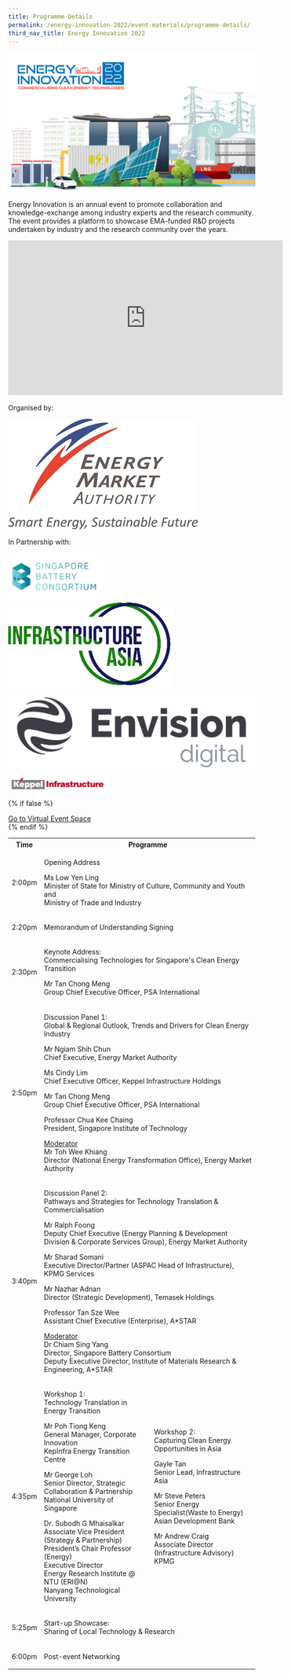 ```yaml
---
title: Programme Details
permalink: /energy-innovation-2022/event-materials/programme-details/
third_nav_title: Energy Innovation 2022
---
```

![Energy Innovation 2022](/images/ei2022-banner-concept.png)

Energy Innovation is an annual event to promote collaboration and knowledge-exchange among industry experts and the research community. The event provides a platform to showcase EMA-funded R&D projects undertaken by industry and the research community over the years.

<div style="text-align: center;"><iframe width="560" height="315" src="https://www.youtube.com/embed/MJUnJbZHXo8" title="YouTube video player" frameborder="0" allow="accelerometer; aoplay; clipboard-write; encrypted-media; gyroscope; picture-in-picture" allowfullscreen></iframe></div>

<div class="organiser-logos-container">
    <div class="organiser-wrapper">
        <p>Organised by:</p>
        <div class="logo-wrapper ema-logo">
            <img src="/images/ema-logo-resize.jpg" alt="Energy Market Authority Logo"/>
        </div>
    </div>
    <div class="partners-wrapper">
        <p>In Partnership with:</p>
        <div class="partner-logos-container">
            <div class="partner-logo-wrapper">
                <img src="/images/singapore-battery-consortium.png" alt="Singapore Battery Consortium"/>
            </div>
            <div class="partner-logo-wrapper">
                <img src="/images/infrastructure-asia.png" alt="Infrastructure Asia"/>
            </div>
            <div class="partner-logo-wrapper">
                <img src="/images/envision-digital.png" alt="Envision Digital"/>
            </div>
            <div class="partner-logo-wrapper">
                <img src="/images/keppel-infrastructure.png" alt="Keppel Infrastructure" style="max-width: 200px; height: auto;"/>
            </div>
        </div>
    </div>
</div>

{% if false %}
<div class="btn-register-container">
    <a href="/energy-innovation-2022/virtual-event/" class="bp-button is-secondary is-uppercase search-button">Go to Virtual Event Space<span class="sgds-icon sgds-icon-external"></span></a>
</div>
{% endif %}

<div class="program-tbl-container">
    <table>
        <tr>
            <th>Time</th>
            <th colspan="2">Programme</th>
        </tr>
        <tr>
            <td>2:00pm</td>
            <td colspan="2">
                <p class="programme-topic">Opening Address </p>
                <p>Ms Low Yen Ling<br>
                <span class="speaker-designation">Minister of State for Ministry of Culture, Community and Youth and<br>
                    Ministry of Trade and Industry</span></p>
            </td>
        </tr>
        <tr>
            <td>2:20pm</td>
            <td colspan="2">
                <p class="programme-topic">Memorandum of Understanding Signing</p>
            </td>
        </tr>
        <tr>
            <td>2:30pm</td>
            <td colspan="2">
                <p class="programme-topic">Keynote Address:<br>
                Commercialising Technologies for Singapore&apos;s Clean Energy Transition</p>
                <p>Mr Tan Chong Meng<br>
                <span class="speaker-designation">Group Chief Executive Officer, PSA International</span></p>
            </td>
        </tr>
        <tr>
            <td>2:50pm</td>
            <td colspan="2">
                <p class="programme-topic">Discussion Panel 1:<br>
                Global &amp; Regional Outlook, Trends and Drivers for Clean Energy Industry</p>
                <p>Mr Ngiam Shih Chun<br>
                <span class="speaker-designation">Chief Executive, Energy Market Authority</span></p>
                <p>Ms Cindy Lim<br>
                <span class="speaker-designation">Chief Executive Officer, Keppel Infrastructure Holdings</span></p>
                <p>Mr Tan Chong Meng<br>
                <span class="speaker-designation">Group Chief Executive Officer, PSA International</span></p>
                <p>Professor Chua Kee Chaing<br>
                <span class="speaker-designation">President, Singapore Institute of Technology</span></p>
                <p><u>Moderator</u><br>
                Mr Toh Wee Khiang<br>
                <span class="speaker-designation">Director (National Energy Transformation Office), Energy Market Authority</span></p>
            </td>
        </tr>
        <tr>
            <td>3:40pm</td>
            <td colspan="2">
                <p class="programme-topic">Discussion Panel 2:<br>
                Pathways and Strategies for Technology Translation &amp; Commercialisation</p>
                <p>Mr Ralph Foong<br>
                <span class="speaker-designation">Deputy Chief Executive (Energy Planning &amp; Development Division &amp; Corporate Services Group), Energy Market Authority</span></p>
                <p>Mr Sharad Somani<br>
                <span class="speaker-designation">Executive Director/Partner (ASPAC Head of Infrastructure), KPMG Services</span></p>
                <p>Mr Nazhar Adnan<br>
                <span class="speaker-designation">Director (Strategic Development), Temasek Holdings</span></p>
                <p>Professor Tan Sze Wee<br>
                <span class="speaker-designation">Assistant Chief Executive (Enterprise), A*STAR</span></p>
                <p><u>Moderator</u><br>
                Dr Chiam Sing Yang<br>
                <span class="speaker-designation">Director, Singapore Battery Consortium<br>
                Deputy Executive Director, Institute of Materials Research & Engineering, A*STAR</span></p>
            </td>
        </tr>
        <tr>
            <td>4:35pm</td>
            <td>
                <p class="programme-topic">Workshop 1:<br>Technology Translation in Energy Transition</p>
                <p>Mr Poh Tiong Keng<br>
                <span class="speaker-designation">General Manager, Corporate Innovation<br>
                KepInfra Energy Transition Centre</span></p>
                <p>Mr George Loh<br>
                <span class="speaker-designation">Senior Director, Strategic Collaboration &amp; Partnership<br>
                National University of Singapore</span></p>
                <p>Dr. Subodh G Mhaisalkar<br>
                <span class="speaker-designation">Associate Vice President (Strategy & Partnership)<br>
                President’s Chair Professor (Energy)<br>
                Executive Director<br>
                Energy Research Institute @ NTU (ERI@N)<br>
                Nanyang Technological University</span></p>
            </td>
            <td>
                <p class="programme-topic">Workshop 2:<br>Capturing Clean Energy Opportunities in Asia</p>
                <p>Gayle Tan<br>
                <span class="speaker-designation">Senior Lead, Infrastructure Asia</span></p>
                <p>Mr Steve Peters<br>
                <span class="speaker-designation">Senior Energy Specialist(Waste to Energy)<br>
                Asian Development Bank</span></p>
                <p>Mr Andrew Craig<br>
                <span class="speaker-designation">Associate Director (Infrastructure Advisory)<br>
                KPMG</span></p>
            </td>
        </tr>
        <tr>
            <td>5:25pm</td>
            <td colspan="2">
                <p class="programme-topic">Start-up Showcase:<br>
                Sharing of Local Technology & Research</p>
            </td>
        </tr>
        <tr>
            <td>6:00pm</td>
            <td colspan="2">
                <p class="programme-topic">Post-event Networking</p>
            </td>
        </tr>
    </table>
</div>

